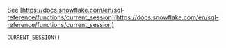 See [https://docs.snowflake.com/en/sql-reference/functions/current_session](https://docs.snowflake.com/en/sql-reference/functions/current_session)
```
CURRENT_SESSION()
```
